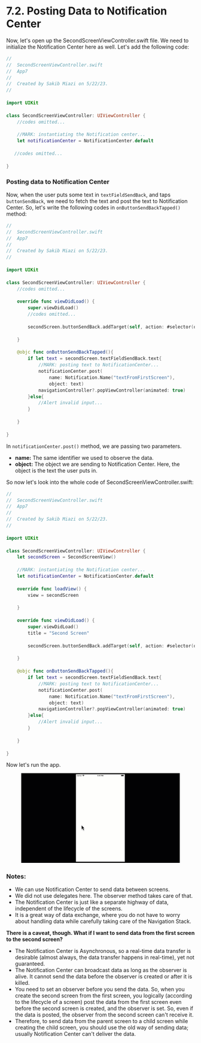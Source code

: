 # 7.2. Posting Data to Notification Center

Now, let's open up the SecondScreenViewController.swift file. We need to initialize the Notification Center here as well. Let's add the following code:

```swift
//
//  SecondScreenViewController.swift
//  App7
//
//  Created by Sakib Miazi on 5/22/23.
//

import UIKit

class SecondScreenViewController: UIViewController {
    //codes omitted...
    
    //MARK: instantiating the Notification center...
    let notificationCenter = NotificationCenter.default
    
   //codes omitted...

}

```

### Posting data to Notification Center

Now, when the user puts some text in `textFieldSendBack`, and taps `buttonSendBack`, we need to fetch the text and post the text to Notification Center. So, let's write the following codes in `onButtonSendBackTapped()` method:

```swift
//
//  SecondScreenViewController.swift
//  App7
//
//  Created by Sakib Miazi on 5/22/23.
//

import UIKit

class SecondScreenViewController: UIViewController {
    //codes omitted...
    
    override func viewDidLoad() {
        super.viewDidLoad()
        //codes omitted...
        
        secondScreen.buttonSendBack.addTarget(self, action: #selector(onButtonSendBackTapped), for: .touchUpInside)
        
    }
    
    @objc func onButtonSendBackTapped(){
        if let text = secondScreen.textFieldSendBack.text{
            //MARK: posting text to NotificationCenter...
            notificationCenter.post(
                name: Notification.Name("textFromFirstScreen"),
                object: text)
            navigationController?.popViewController(animated: true)
        }else{
            //Alert invalid input...
        }
        
    }

}

```

In `notificationCenter.post()` method, we are passing two parameters.

* **name:** The same identifier we used to observe the data.
* **object:** The object we are sending to Notification Center. Here, the object is the text the user puts in.

So now let's look into the whole code of SecondScreenViewController.swift:

```swift
//
//  SecondScreenViewController.swift
//  App7
//
//  Created by Sakib Miazi on 5/22/23.
//

import UIKit

class SecondScreenViewController: UIViewController {
    let secondScreen = SecondScreenView()
    
    //MARK: instantiating the Notification center...
    let notificationCenter = NotificationCenter.default
    
    override func loadView() {
        view = secondScreen
    
    }
    
    override func viewDidLoad() {
        super.viewDidLoad()
        title = "Second Screen"
        
        secondScreen.buttonSendBack.addTarget(self, action: #selector(onButtonSendBackTapped), for: .touchUpInside)
        
    }
    
    @objc func onButtonSendBackTapped(){
        if let text = secondScreen.textFieldSendBack.text{
            //MARK: posting text to NotificationCenter...
            notificationCenter.post(
                name: Notification.Name("textFromFirstScreen"),
                object: text)
            navigationController?.popViewController(animated: true)
        }else{
            //Alert invalid input...
        }
        
    }

}

```

Now let's run the app.

<figure><img src="../.gitbook/assets/7.2 (2) (1).gif" alt=""><figcaption></figcaption></figure>

### Notes:

* We can use Notification Center to send data between screens.
* We did not use delegates here. The observer method takes care of that.
* The Notification Center is just like a separate highway of data, independent of the lifecycle of the screens.
* It is a great way of data exchange, where you do not have to worry about handling data while carefully taking care of the Navigation Stack.

**There is a caveat, though. What if I want to send data from the first screen to the second screen?**

* The Notification Center is Asynchronous, so a real-time data transfer is desirable (almost always, the data transfer happens in real-time), yet not guaranteed.
* The Notification Center can broadcast data as long as the observer is alive. It cannot send the data before the observer is created or after it is killed.
* You need to set an observer before you send the data. So, when you create the second screen from the first screen, you logically (according to the lifecycle of a screen) post the data from the first screen even before the second screen is created, and the observer is set. So, even if the data is posted, the observer from the second screen can't receive it.
* Therefore, to send data from the parent screen to a child screen while creating the child screen, you should use the old way of sending data; usually Notification Center can't deliver the data.
